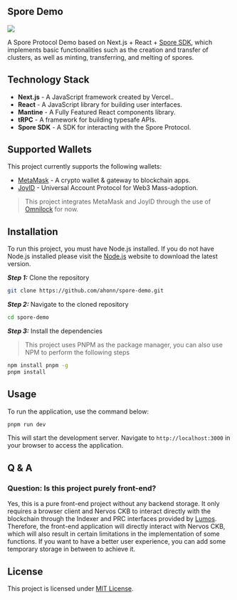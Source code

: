 ## Spore Demo

![](https://github.com/ahonn/spore-demo/assets/9718515/b478387b-3dfa-49e5-89db-509467962744)

A Spore Protocol Demo based on Next.js + React + [Spore SDK](https://github.com/sporeprotocol/spore-sdk), which implements basic functionalities such as
the creation and transfer of clusters, as well as minting, transferring, and melting of spores.

## Technology Stack

- **Next.js** - A JavaScript framework created by Vercel..
- **React** - A JavaScript library for building user interfaces.
- **Mantine** - A Fully Featured React components library.
- **tRPC** - A framework for building typesafe APIs.
- **Spore SDK** - A SDK for interacting with the Spore Protocol.

## Supported Wallets

This project currently supports the following wallets:

- [MetaMask](https://metamask.io) - A crypto wallet & gateway to blockchain apps.
- [JoyID](https://joy.id) - Universal Account Protocol for Web3 Mass-adoption.

> This project integrates MetaMask and JoyID through the use of [Omnilock](https://blog.cryptape.com/omnilock-a-universal-lock-that-powers-interoperability-1) for now.

## Installation

To run this project, you must have Node.js installed.
If you do not have Node.js installed please visit the [Node.js](https://nodejs.org/en/download/) website to download the latest version.

**_Step 1:_** Clone the repository

```bash
git clone https://github.com/ahonn/spore-demo.git
```

**_Step 2:_** Navigate to the cloned repository

```bash
cd spore-demo
```

**_Step 3:_** Install the dependencies

> This project uses PNPM as the package manager, you can also use NPM to perform the following steps

```bash
npm install pnpm -g
pnpm install
```

## Usage

To run the application, use the command below:

```bash
pnpm run dev
```

This will start the development server. Navigate to `http://localhost:3000` in your browser to access the application.

## Q & A
### Question: Is this project purely front-end? 
 
 Yes, this is a pure front-end project without any backend storage. It only requires a browser client and Nervos CKB to interact directly with the blockchain through the Indexer and PRC interfaces provided by [Lumos](https://github.com/ckb-js/lumos). Therefore, the front-end application will directly interact with Nervos CKB, which will also result in certain limitations in the implementation of some functions. If you want to have a better user experience, you can add some temporary storage in between to achieve it.

## License

This project is licensed under [MIT License](LICENSE.md).
